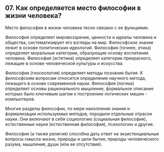 ﻿## 07. Как определяется место философии в жизни человека?

Место философии в жизни человека тесно связано с ее функциями.

Философия определяет мировоззрение, ценности и идеалы человека и общества, 
систематизирует его взгляды на мир. Философское знание лежит в основе 
политических идеологий. Философия (точнее, этика) определяет моральные 
категории, образующие основу воспитания человека. Философия (эстетика) 
определяет категории прекрасного, лежащие в основе человеческой культуры и 
искусства.

Философия (гносеология) определяет методы познания бытия. К философским 
вопросам относится определение научного метода, лежащего в основе 
современной науки. Философия (логика) определяет основы рационального 
мышление, формальное описание которых было ключевым шагом к построению 
логических машин - компьютеров.

Многие разделы философии, по мере накопления знания и формализации 
используемых методов, породили отдельные отрасли науки. Они включают в себя 
социологию (социальная философия), естественные науки (естественная 
философия), психологию и другие.

Философия (а также религия) способна дать ответ на экзистенциальные вопросы 
смысла жизни, природы и цели бытия, природы человеческого разума, мышления, 
души (или ее отсутствия).
